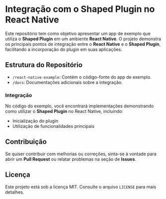 # Integração com o Shaped Plugin no React Native

Este repositório tem como objetivo apresentar um app de exemplo que utiliza o **Shaped Plugin** em um ambiente **React Native**. O projeto demonstra os principais pontos de integração entre o **React Native** e o **Shaped Plugin**, facilitando a incorporação do plugin em suas aplicações.

## Estrutura do Repositório

- `/react-native-example`: Contém o código-fonte do app de exemplo.
- `/docs`: Documentações adicionais sobre a integração.

### Integração

No código do exemplo, você encontrará implementações demonstrando como utilizar o **Shaped Plugin** no React Native, incluindo:
- Inicialização do plugin
- Utilização de funcionalidades principais

## Contribuição

Se quiser contribuir com melhorias ou correções, sinta-se à vontade para abrir um **Pull Request** ou relatar problemas na seção de **Issues**.

## Licença

Este projeto está sob a licença MIT. Consulte o arquivo `LICENSE` para mais detalhes.
